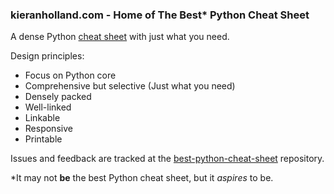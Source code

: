 ### kieranholland.com - Home of The Best* Python Cheat Sheet
A dense Python [cheat sheet](https://kieranholland.com/best-python-cheat-sheet/) with just what you need.

Design principles:
- Focus on Python core
- Comprehensive but selective (Just what you need)
- Densely packed
- Well-linked
- Linkable
- Responsive
- Printable

Issues and feedback are tracked at the [best-python-cheat-sheet](https://github.com/kieranholland/best-python-cheat-sheet) repository.

\*It may not **be** the best Python cheat sheet, but it *aspires* to be.
